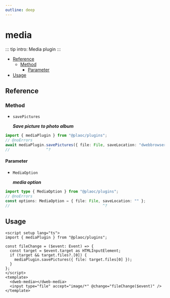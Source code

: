 ```yaml
---
outline: deep
---
```


# media

<Badges name="@plaoc/plugins" />

::: tip intro:
Media plugin 
:::

- [Reference](#reference)
  - [Method](#method)
    - [Parameter](#parameter)
- [Usage](#usage)

## Reference

### Method

- `savePictures`

  **_Save picture to photo album_**

```ts twoslash
import { mediaPlugin } from "@plaoc/plugins";
// @noErrors
await mediaPlugin.savePictures({ file: File, saveLocation: "dwebbrowser") });
//                ^?
```

#### Parameter

- `MediaOption`

  **_media option_**

```ts twoslash
import type { MediaOption } from "@plaoc/plugins";
// @noErrors
const options: MediaOption = { file: File, saveLocation: "" };
//                                         ^?
```

## Usage

```vue {7}
<script setup lang="ts">
import { mediaPlugin } from "@plaoc/plugins";

const fileChange = ($event: Event) => {
  const target = $event.target as HTMLInputElement;
  if (target && target.files?.[0]) {
    mediaPlugin.savePictures({ file: target.files[0] });
  }
};
</script>
<template>
  <dweb-media></dweb-media>
  <input type="file" accept="image/*" @change="fileChange($event)" />
</template>
```
